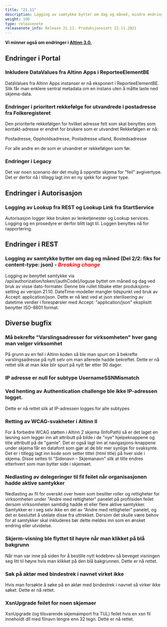 ```yaml
---
title: "21.11"
description: Logging av samtykke bytter om dag og måned, mindre endringer og feilrettinger
weight: 100
type: releasenote
releasenote_info: Release 21.11. Produksjonssatt 22.11.2021 
---
```


**Vi minner også om endringer i [Altinn 3.0.](https://github.com/Altinn/altinn-studio/releases)**

## Endringer i Portal

### Inkludere DataValues fra Altinn Apps i ReporteeElementBE

DataValues fra Altinn Apps instanser er nå eksponert i ReporteeElementBE. Slik får man enklere sentral metadata om en instans uten å måtte laste ned skjema-data.

### Endringer i prioritert rekkefølge for utvandrede i postadresse fra Folkeregisteret

Den prioriterte rekkefølgen for hvilket adresse felt som skal benyttes som kontakt-adresse er endret for brukere som er utvandret 
Rekkefølgen er nå:

Postadresse,
Oppholdsadresse,
Postadresse utland,
Bostedsadresse

For alle andre en de som er utvandret er rekkefølgen som før.

### Endringer i Legacy

Det var noen scenario der det mulig å opprette skjema for "feil" avgivertype. Det er derfor nå i tillegg lagt inn en ny sjekk for avgiver type.

## Endringer i Autorisasjon

### Logging av Lookup fra REST og Lookup Link fra StartService

Autorisasjon logger ikke bruken av lenketjenester og Lookup services. Logging og en prosedyre er derfor blitt lagt til. Loggen benyttes nå for rapportering.

## Endringer i REST

### Logging av samtykke bytter om dag og måned (Del 2/2: fiks for content-type: json) - <span style="color:red"> *Breaking change*</span>

Logging av benyttet samtykke via /api/authorization/token/{authCode}/loguse byttet om måned og dag ved bruk av visse dato-formater. Denne ble rullet tilbake etter produksjons-setting av versjon 21.10. DateTime-modeller mangler tidspunkt ved bruk av Accept: application/json. Dette er nå løst ved at json sterilisering av datetime verdier i forespørsler med Accept: "application/json" eksplisitt benytter ISO-8601 format.

## Diverse bugfix

### Må bekrefte "Varslingsadresser for virksomheten" hver gang man velger virksomhet

På grunn av en feil i Altinn koden så ble man spurt om å bekrefte varslingsadresse på nytt selv om man allerede hadde bekreftet. Dette er nå rettet slik at man ikke blir spurt på nytt før etter 90 dager.

### IP adresse er null for subtype UsernameSSNMismatch

### Ved henting av Authentication challenge ble ikke IP-adressen logget. 
 
Dette er nå rettet slik at IP-adressen logges for alle subtypes

### Retting av WCAG-svakheter i Altinn II

For å forbedre WCAG støtten i Altinn 2 skjema (InfoPath) så er det laget en løsning som legger inn alt attributt på bilde i de "nye" hjelpeknappene og title attributt på de "gamle". Det er også lagt inn at navigasjons-knappene under skjema får en datafont som gjør at de blir mer synlige for svaksynte. Det er i tillegg lagt inn kode som setter tittel (html title) på hver side i skjema. Disse settes til "Sidenavn – Skjemanavn" slik at title endres etterhvert som man bytter side i skjemaet.

### Nedlasting av delegeringer til fil feilet når organisasjonen hadde aktive samtykker

Nedlasting av fil for oversikt over hvem som besitter roller og rettigheter for virksomheten under "Andre med rettigheter" panelet på profilsiden feilet dersom virksomheten samtidig hadde et eller flere aktive samtykker. Samtykker er i seg selv ikke en del av “Andre med rettigheter” panelet, og det er besluttet å utelate disse fra uttrekket. Dersom det skulle være behov for at samtykker skal inkluderes bør dette meldes inn som en ønsket endring eller utvidelse.

### Skjerm-visning ble flyttet til høyre når man klikket på blå bakgrunn

Når man var inne på siden for å bestille nytt kodebrev så beveget visningen seg litt til høyre hvis man klikket på den blå bakgrunnen. Dette er nå rettet.

### Søk på aktør med bindestrek i navnet virket ikke

Hvis man forsøkte å søke på en aktør med bindestrek i navnet så virker ikke søket. Dette er nå rettet.

### XsnUpgrade feilet for noen skjemaer

XsnUpgrade (og tilsvarende skjemaimport fra TUL) feilet hvis en xsn fil inneholdt dll med filnavn lengre enn 32 tegn. Dette er nå rettet.
